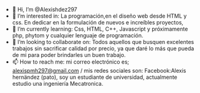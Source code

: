 - 👋 Hi, I’m @Alexishdez297 
- 👀 I’m interested in: La programación,en el diseño web desde HTML y css. En dedicar en la formulación de nuevos e increíbles proyectos,  
- 🌱 I’m currently learning: Css, HTML, C++, Javascript y próximamente php, phytom y cualquier lenguaje de programación.
- 💞️ I’m looking to collaborate on: Todos aquellos que busquen excelentes trabajos sin sacrificar calidad por precio, ya que daré lo más que pueda de mi para poder brindarles un buen trabajo.
- 📫 How to reach me: mi correo electrónico es; alexispmh297@gmail.com / mis redes sociales son: Facebook:Alexis hernändez (pato), soy un estudiante de universidad, actualmente estudio una ingeniería Mecatronica.


<!---
Alexishdez297/Alexishdez297 is a ✨ special ✨ repository because its `README.md` (this file) appears on your GitHub profile.
You can click the Preview link to take a look at your changes.
--->
